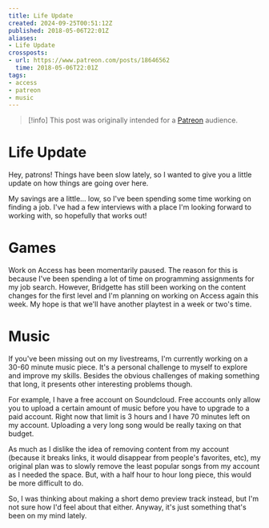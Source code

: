 ```yaml
---
title: Life Update
created: 2024-09-25T00:51:12Z
published: 2018-05-06T22:01Z
aliases:
- Life Update
crossposts:
- url: https://www.patreon.com/posts/18646562
  time: 2018-05-06T22:01Z
tags:
- access
- patreon
- music
---
```


> [!info]
> This post was originally intended for a [Patreon](../tags/patreon.md) audience.

# Life Update

Hey, patrons! Things have been slow lately, so I wanted to give you a little update on how things are going over here.

My savings are a little... low, so I've been spending some time working on finding a job. I've had a few interviews with a place I'm looking forward to working with, so hopefully that works out!

# Games

Work on Access has been momentarily paused. The reason for this is because I've been spending a lot of time on programming assignments for my job search. However, Bridgette has still been working on the content changes for the first level and I'm planning on working on Access again this week. My hope is that we'll have another playtest in a week or two's time.

# Music

If you've been missing out on my livestreams, I'm currently working on a 30-60 minute music piece. It's a personal challenge to myself to explore and improve my skills. Besides the obvious challenges of making something that long, it presents other interesting problems though.

For example, I have a free account on Soundcloud. Free accounts only allow you to upload a certain amount of music before you have to upgrade to a paid account. Right now that limit is 3 hours and I have 70 minutes left on my account. Uploading a very long song would be really taxing on that budget.

As much as I dislike the idea of removing content from my account (because it breaks links, it would disappear from people's favorites, etc), my original plan was to slowly remove the least popular songs from my account as I needed the space. But, with a half hour to hour long piece, this would be more difficult to do.

So, I was thinking about making a short demo preview track instead, but I'm not sure how I'd feel about that either. Anyway, it's just something that's been on my mind lately.
